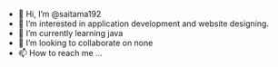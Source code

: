 - 👋 Hi, I’m @saitama192
- 👀 I’m interested in application development and website designing.
- 🌱 I’m currently learning java
- 💞️ I’m looking to collaborate on none
- 📫 How to reach me ...

<!---
saitama192/saitama192 is a ✨ special ✨ repository because its `README.md` (this file) appears on your GitHub profile.
You can click the Preview link to take a look at your changes.
--->
